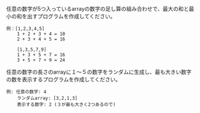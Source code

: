 任意の数字が5つ入っているarrayの数字の足し算の組み合わせで、最大の和と最小の和を出すプログラムを作成してください。

```
例：[1,2,3,4,5]
    1 + 2 + 3 + 4 = 10
    2 + 3 + 4 + 5 = 16

    [1,3,5,7,9]
    1 + 3 + 5 + 7 = 16
    3 + 5 + 7 + 9 = 24
```

任意の数字の長さのarrayに１～５の数字をランダムに生成し、最も大きい数字の数を表示するプログラムを作成してください。

```
例: 任意の数字: 4
    ランダムarray: [3,2,1,3] 
    表示する数字: 2 (３が最も大きく2つあるので)
```
    